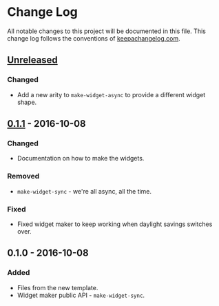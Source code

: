 # Change Log
All notable changes to this project will be documented in this file. This change log follows the conventions of [keepachangelog.com](http://keepachangelog.com/).

## [Unreleased]
### Changed
- Add a new arity to `make-widget-async` to provide a different widget shape.

## [0.1.1] - 2016-10-08
### Changed
- Documentation on how to make the widgets.

### Removed
- `make-widget-sync` - we're all async, all the time.

### Fixed
- Fixed widget maker to keep working when daylight savings switches over.

## 0.1.0 - 2016-10-08
### Added
- Files from the new template.
- Widget maker public API - `make-widget-sync`.

[Unreleased]: https://github.com/your-name/clopack-dump/compare/0.1.1...HEAD
[0.1.1]: https://github.com/your-name/clopack-dump/compare/0.1.0...0.1.1
